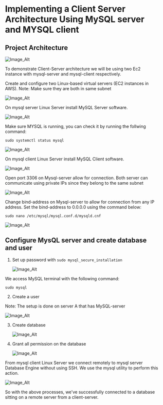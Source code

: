 # Implementing a Client Server Architecture Using MySQL server and MYSQL client

## Project Architecture

![Image_Alt](https://github.com/tochinicky/client_server_architecture/assets/29289689/fa89752d-f5f2-4261-a796-368d6d532a48)

To demonstrate Client-Server architecture we will be using two Ec2 instance with mysql-server and mysql-client respectively.

Create and configure two Linux-based virtual servers (EC2 instances in AWS).
Note: Make sure they are both in same subnet

 ![Image_Alt](https://github.com/tochinicky/client_server_architecture/assets/29289689/5b20e7be-54a2-4205-96c8-90f9895fe991)


On mysql server Linux Server install MySQL Server software.

 ![Image_Alt](https://github.com/tochinicky/client_server_architecture/assets/29289689/ac7b0e7f-a9d5-4728-93c9-93519e174274)

 Make sure MYSQL is running, you can check it by running the follwing command:
 
 `sudo systemctl status mysql`

 ![Image_Alt](https://github.com/tochinicky/client_server_architecture/assets/29289689/3f1b2468-58f2-4cda-9028-e191504ac5e7)

 On mysql client Linux Server install MySQL Client software.

![Image_Alt](https://github.com/tochinicky/client_server_architecture/assets/29289689/02ce28c4-11c2-4cad-afa1-782e0377571b)

Open port 3306 on Mysql-server allow for connection. Both server can communicate using private IPs since they belong to the same subnet

![Image_Alt](https://github.com/tochinicky/client_server_architecture/assets/29289689/bc312e69-e1a4-4711-9575-8cbb06b4ade2")

Change bind-address on Mysql-server to allow for connection from any IP address. Set the bind-address to 0.0.0.0 using the command below:

`sudo nano /etc/mysql/mysql.conf.d/mysqld.cnf`

![Image_Alt](https://github.com/tochinicky/client_server_architecture/assets/29289689/87e162e0-7543-49a8-909d-3444660c4bc6)
 
## Configure MysQL server and create database and user

1. Set up password with `sudo mysql_secure_installation`
   
    ![Image_Alt](https://github.com/tochinicky/client_server_architecture/assets/29289689/7c4c20a4-cd3e-4cdb-b142-1bc01bf5fe2a)
   
We access MySQL terminal with the following command:

`sudo mysql`

2.  Create a user
   
   Note: The setup is done on server A that has MySQL-server
   
  ![Image_Alt](https://github.com/tochinicky/client_server_architecture/assets/29289689/63d68e32-bb02-446e-bc6e-3e74a0983a1d)

3. Create database

   ![Image_Alt](https://github.com/tochinicky/client_server_architecture/assets/29289689/73ab38ff-8356-400c-bb1b-602119a0ca6f)

4. Grant all permission on the database

    ![Image_Alt](https://github.com/tochinicky/client_server_architecture/assets/29289689/9ea58855-1147-482c-906b-1f3c1b575c79)

From mysql client Linux Server we connect remotely to mysql server Database Engine without using SSH. We use the mysql utility to perform this action.

 ![Image_Alt](https://github.com/tochinicky/client_server_architecture/assets/29289689/452f125f-6d48-4a24-8d94-17650af213be)


 So with the above processes, we've successfully connected to a database sitting on a remote server from a client-server.
